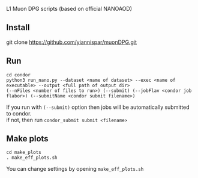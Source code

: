 L1 Muon DPG scripts (based on official NANOAOD)  

Install  
-------  
git clone https://github.com/yiannispar/muonDPG.git  

Run  
---  
```  
cd condor  
python3 run_nano.py --dataset <name of dataset> --exec <name of executable> --output <full path of output dir>  
(--nFiles <number of files to run>) (--submit) (--jobFlav <condor job flabor>) (--submitName <condor submit filename>)  
```  
If you run with ```(--submit)``` option then jobs will be automatically submitted to condor.  
if not, then run ```condor_submit submit <filename>```  

Make plots  
----------  
```  
cd make_plots  
. make_eff_plots.sh  
```  
You can change settings by opening ```make_eff_plots.sh```   